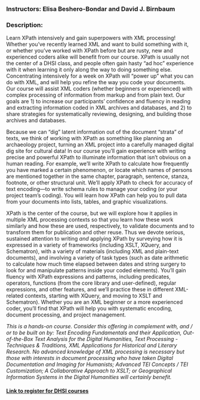 ### Instructors: Elisa Beshero-Bondar and David J. Birnbaum

### Description: 
Learn XPath intensively and gain superpowers with XML processing! Whether you’ve recently learned XML and want to build something with it, or whether you’ve worked with XPath before but are rusty, new and experienced coders alike will benefit from our course. XPath is usually not the center of a DHSI class, and people often gain hasty “ad hoc” experience with it when learning it only along the way to doing something else. Concentrating intensively for a week on XPath will “power up” what you can do with XML, and will help you refine the way you code your documents. Our course will assist XML coders (whether beginners or experienced) with complex processing of information from markup and from plain text. Our goals are 1) to increase our participants’ confidence and fluency in reading and extracting information coded in XML archives and databases, and 2) to share strategies for systematically reviewing, designing, and building those archives and databases.

Because we can “dig” latent information out of the document “strata” of texts, we think of working with XPath as something like planning an archaeology project, turning an XML project into a carefully managed digital dig site for cultural data! 
In our course you’ll gain experience with writing precise and powerful XPath to illuminate information that isn’t obvious on a human reading. For example, we’ll write XPath to calculate how frequently you have marked a certain phenomenon, or locate which names of persons are mentioned together in the same chapter, paragraph, sentence, stanza, footnote, or other structural unit. We’ll apply XPath to check for accuracy of text encoding—to write schema rules to manage your coding (or your project team’s coding). You will learn how XPath can help you to pull data from your documents into lists, tables, and graphic visualizations. 

XPath is the center of the course, but we will explore how it applies in multiple XML processing contexts so that you learn how these work similarly and how these are used, respectively, to validate documents and to transform them for publication and other reuse. Thus we devote serious, sustained attention to writing *and* applying XPath by surveying how it is expressed in a variety of frameworks (including XSLT, XQuery, and Schematron), with a variety of materials (including XML and plain-text documents), and involving a variety of task types (such as date arithmetic to calculate how much time elapsed between dates and string surgery to look for and manipulate patterns inside your coded elements). You’ll gain fluency with XPath expressions and patterns, including predicates, operators, functions (from the core library and user-defined), regular expressions, and other features, and we’ll practice these in different XML-related contexts, starting with XQuery, and moving to XSLT and Schematron). Whether you are an XML beginner or a more experienced coder, you’ll find that XPath will help you with systematic encoding, document processing, and project management. 

*This is a hands-on course. Consider this offering in complement with, and / or to be built on by: Text Encoding Fundamentals and their Application, Out-of-the-Box Text Analysis for the Digital Humanities, Text Processing - Techniques & Traditions, XML Applications for Historical and Literary Research. No advanced knowledge of XML processing is necessary but those with interests in document processing who have taken Digital Documentation and Imaging for Humanists; Advanced TEI Concepts / TEI Customization; A Collaborative Approach to XSLT; or Geographical Information Systems in the Digital Humanities will certainly benefit.*

#### [Link to register for DHSI courses](https://www.regonline.ca/registration/Checkin.aspx?EventID=2039249)